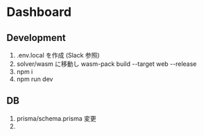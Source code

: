# Dashboard

## Development

1. .env.local を作成 (Slack 参照)
2. solver/wasm に移動し wasm-pack build --target web --release
3. npm i
4. npm run dev

## DB

1. prisma/schema.prisma 変更
2.
